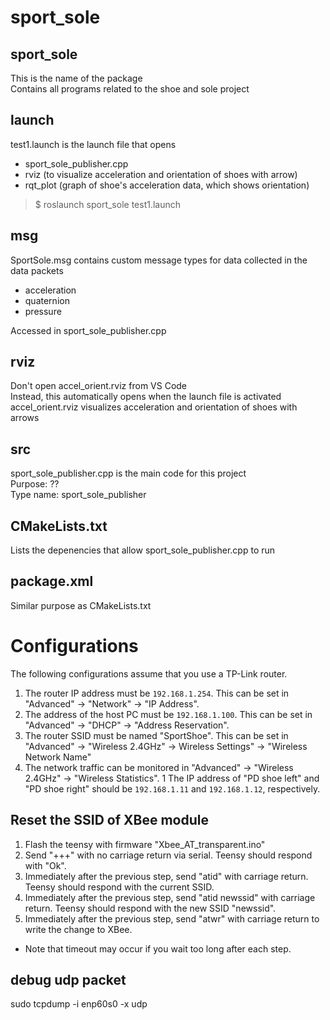 # sport_sole

## **sport_sole**
This is the name of the package  
Contains all programs related to the shoe and sole project

## **launch**
test1.launch is the launch file that opens  
* sport_sole_publisher.cpp
* rviz (to visualize acceleration and orientation of shoes with arrow)
* rqt_plot (graph of shoe's acceleration data, which shows orientation)  
> $ roslaunch sport_sole test1.launch

## **msg**
SportSole.msg contains custom message types for data collected in the data packets
* acceleration
* quaternion
* pressure  

Accessed in sport_sole_publisher.cpp  

## **rviz**
Don't open accel_orient.rviz from VS Code  
Instead, this automatically opens when the launch file is activated   
accel_orient.rviz visualizes acceleration and orientation of shoes with arrows

## **src**
sport_sole_publisher.cpp is the main code for this project  
Purpose: ??  
Type name: sport_sole_publisher

## **CMakeLists.txt**
Lists the depenencies that allow sport_sole_publisher.cpp to run  

## **package.xml**
Similar purpose as CMakeLists.txt  


# Configurations
The following configurations assume that you use a TP-Link router.

1. The router IP address must be `192.168.1.254`. This can be set in "Advanced" -> "Network" -> "IP Address".
1. The address of the host PC must be `192.168.1.100`. This can be set in "Advanced" -> "DHCP" -> "Address Reservation".
1. The router SSID must be named "SportShoe". This can be set in "Advanced" -> "Wireless 2.4GHz" -> Wireless Settings" -> "Wireless Network Name"
1. The network traffic can be monitored in "Advanced" -> "Wireless 2.4GHz" -> "Wireless Statistics".
1 The IP address of "PD shoe left" and "PD shoe right" should be `192.168.1.11` and `192.168.1.12`, respectively.

## Reset the SSID of XBee module
1. Flash the teensy with firmware "Xbee_AT_transparent.ino"
1. Send "+++" with no carriage return via serial. Teensy should respond with "Ok".
1. Immediately after the previous step, send "atid" with carriage return. Teensy should respond with the current SSID.
1. Immediately after the previous step, send "atid newssid" with carriage return. Teensy should respond with the new SSID "newssid".
1. Immediately after the previous step, send "atwr" with carriage return to write the change to XBee.
* Note that timeout may occur if you wait too long after each step.

## debug udp packet
sudo tcpdump -i enp60s0 -x udp